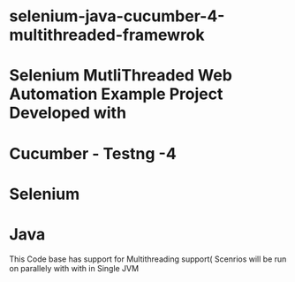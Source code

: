 # selenium-java-cucumber-4-multithreaded-framewrok

# Selenium MutliThreaded Web Automation Example Project Developed with
# Cucumber - Testng -4
 # Selenium
# Java
This Code base has support for Multithreading support( Scenrios will be run on parallely with with in Single JVM
